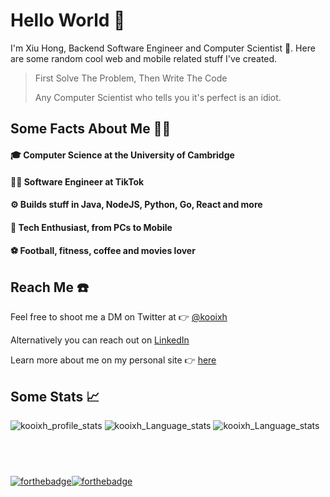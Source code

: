 # Hello World 👋

I'm Xiu Hong, Backend Software Engineer and Computer Scientist 🚀. Here are some random cool web and mobile related stuff I've created. 


> First Solve The Problem, Then Write The Code
> 
> Any Computer Scientist who tells you it's perfect is an idiot.

## Some Facts About Me 🙋‍♂️
#### 🎓 Computer Science at the University of Cambridge
#### 👨‍💻 Software Engineer at TikTok
#### ⚙️ Builds stuff in Java, NodeJS, Python, Go, React and more
#### 📱 Tech Enthusiast, from PCs to Mobile
#### ⚽️ Football, fitness, coffee and movies lover

## Reach Me ☎️
Feel free to shoot me a DM on Twitter at 👉 [@kooixh](https://twitter.com/kooixh)

Alternatively you can reach out on [LinkedIn](https://www.linkedin.com/in/kooixh/) 

Learn more about me on my personal site 👉 [here](https://kooixiuhong.com)

## Some Stats 📈
![kooixh_profile_stats](https://github-readme-stats.vercel.app/api?username=kooixh&count_private=true&show_icons=true&theme=tokyonight) 
![kooixh_Language_stats](https://github-readme-stats.vercel.app/api/top-langs/?username=kooixh&langs_count=4&count_private=true&layout=compact&theme=tokyonight)
![kooixh_Language_stats](https://github-readme-streak-stats.herokuapp.com/?user=kooixh&theme=black-ice&stroke=0000&background=0D1117&ring=e05397&fire=e05397&currStreakLabel=e05397)


## <br> 

[![forthebadge](https://forthebadge.com/images/badges/built-with-love.svg)](https://forthebadge.com)[![forthebadge](https://forthebadge.com/images/badges/for-you.svg)](https://forthebadge.com)

